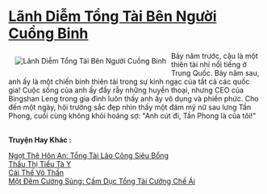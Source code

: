 <a href="https://truyenwiki.net/lanh-diem-tong-tai-ben-nguoi-cuong-binh.35980/" title="Lãnh Diễm Tổng Tài Bên Người Cuồng Binh"><h1>Lãnh Diễm Tổng Tài Bên Người Cuồng Binh</h1></a><div style="display:table"><img align="right" style="float: left; padding: 10px;" src="https://truyenwiki.net/a/img/str/src/35980.jpg" alt="Lãnh Diễm Tổng Tài Bên Người Cuồng Binh">Bảy năm trước, cậu là một thiên tài nhí nổi tiếng ở Trung Quốc. Bảy năm sau, anh ấy là một chiến binh thiên tài trong sự kinh ngạc của tất cả các quốc gia! Cuộc sống của anh ấy đầy rẫy những huyền thoại, nhưng CEO của Bingshan Leng trong gia đình luôn thấy anh ấy vô dụng và phiền phức. Cho đến một ngày, hội trưởng sắc đẹp nhìn thấy một đám mỹ nữ sau lưng Tần Phong, cuối cùng không khỏi hoảng sợ: "Anh cút đi, Tần Phong là của tôi!"</div><p><br><b>Truyện Hay Khác :</b></p><a href="https://truyenwiki.net/ngot-the-hon-an-tong-tai-lao-cong-sieu-bong.36672/" alt="Ngọt Thê Hôn An: Tổng Tài Lão Công Siêu Bổng">Ngọt Thê Hôn An: Tổng Tài Lão Công Siêu Bổng</a><br/><a href="https://github.com/nownovels/wikidich/tree/master/truyenhay/36580" alt="Thấu Thị Tiểu Tà Y">Thấu Thị Tiểu Tà Y</a><br/><a href="https://github.com/nownovels/wikidich/tree/master/truyenhay/35524" alt="Cái Thế Võ Thần">Cái Thế Võ Thần</a><br/><a href="https://github.com/nownovels/wikidich/tree/master/truyenhay/36514" alt="Một Đêm Cường Sủng: Cấm Dục Tổng Tài Cưỡng Chế Ái">Một Đêm Cường Sủng: Cấm Dục Tổng Tài Cưỡng Chế Ái</a><br/>